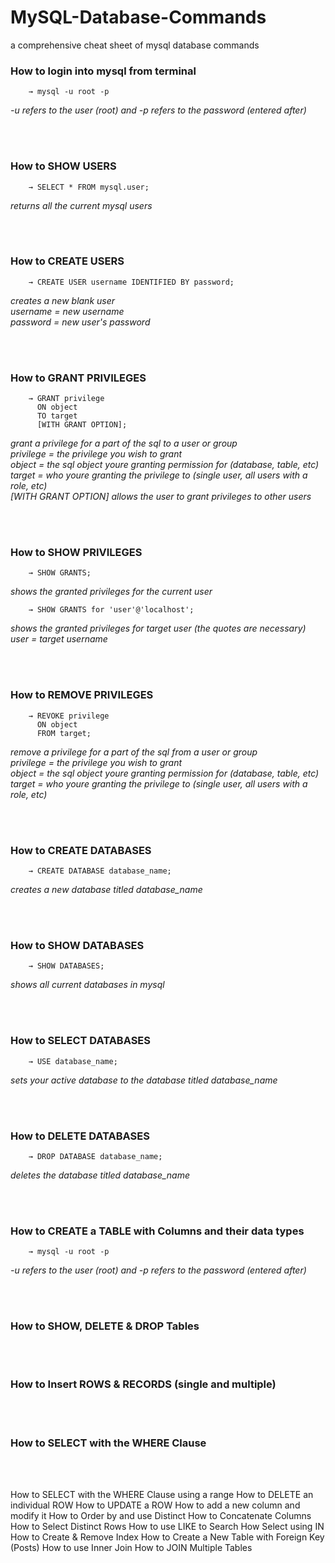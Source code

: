 # MySQL-Database-Commands
a comprehensive cheat sheet of mysql database commands

### How to login into mysql from terminal
		→ mysql -u root -p
*-u refers to the user (root) and -p refers to the password (entered after)*

<br><br>

### How to SHOW USERS
		→ SELECT * FROM mysql.user;
*returns all the current mysql users*	

<br><br>

### How to CREATE USERS
		→ CREATE USER username IDENTIFIED BY password;
*creates a new blank user*  
*username = new username*  
*password = new user's password*

<br><br>

### How to GRANT PRIVILEGES
		→ GRANT privilege
		  ON object
		  TO target
		  [WITH GRANT OPTION];
*grant a privilege for a part of the sql to a user or group*  
*privilege = the privilege you wish to grant*  
*object	   = the sql object youre granting permission for (database, table, etc)*  
*target	   = who youre granting the privilege to (single user, all users with a role, etc)*  
*[WITH GRANT OPTION] allows the user to grant privileges to other users*  

<br><br>

### How to SHOW PRIVILEGES
		→ SHOW GRANTS;
*shows the granted privileges for the current user*   

		→ SHOW GRANTS for 'user'@'localhost';
*shows the granted privileges for target user (the quotes are necessary)*  
*user = target username*  

<br><br>

### How to REMOVE PRIVILEGES
		→ REVOKE privilege
		  ON object
		  FROM target;
*remove a privilege for a part of the sql from a user or group*  
*privilege = the privilege you wish to grant*  
*object	   = the sql object youre granting permission for (database, table, etc)*  
*target	   = who youre granting the privilege to (single user, all users with a role, etc)*   

<br><br>

### How to CREATE DATABASES
		→ CREATE DATABASE database_name;
*creates a new database titled database_name*

<br><br>

### How to SHOW DATABASES
		→ SHOW DATABASES;
*shows all current databases in mysql*

<br><br>

### How to SELECT DATABASES
		→ USE database_name;
*sets your active database to the database titled database_name*

<br><br>

### How to DELETE DATABASES
		→ DROP DATABASE database_name;
*deletes the database titled database_name*

<br><br>

### How to CREATE a TABLE with Columns and their data types
		→ mysql -u root -p
*-u refers to the user (root) and -p refers to the password (entered after)*

<br><br>

### How to SHOW, DELETE & DROP Tables

<br><br>

### How to Insert ROWS & RECORDS (single and multiple)

<br><br>

### How to SELECT with the WHERE Clause

<br><br>

How to SELECT with the WHERE Clause using a range
How to DELETE an individual ROW
How to UPDATE a ROW
How to add a new column and modify it
How to Order by and use Distinct
How to Concatenate Columns
How to Select Distinct Rows
How to use LIKE to Search
How Select using IN
How to Create & Remove Index
How to Create a New Table with Foreign Key (Posts)
How to use Inner Join
How to JOIN Multiple Tables

